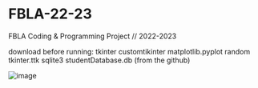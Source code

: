 # FBLA-22-23
FBLA Coding &amp; Programming Project // 2022-2023

download before running:
tkinter
customtikinter
matplotlib.pyplot
random
tkinter.ttk
sqlite3
studentDatabase.db (from the github)

![image](https://user-images.githubusercontent.com/62295620/199627237-ff36bef0-f1e4-42bf-9b89-e1d73a7a5cde.png)
